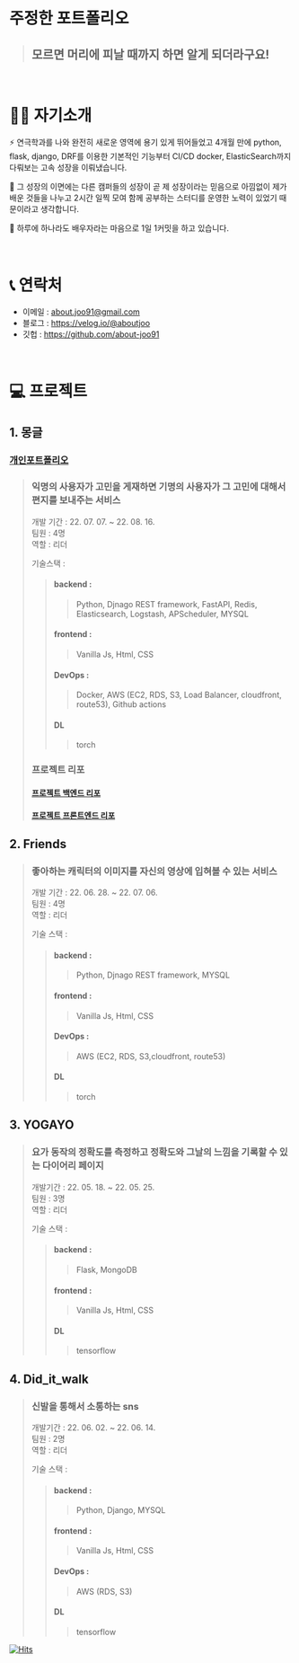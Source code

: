 # 주정한 포트폴리오

> ## 모르면 머리에 피날 때까지 하면 알게 되더라구요!

<br>

# 💁‍♂️ 자기소개
⚡️ 연극학과를 나와 완전히 새로운 영역에 용기 있게 뛰어들었고 4개월 만에 python, flask, django, DRF를 이용한 기본적인 기능부터 CI/CD docker, ElasticSearch까지 다뤄보는 고속 성장을 이뤄냈습니다.

🤝 그 성장의 이면에는 다른 캠퍼들의 성장이 곧 제 성장이라는 믿음으로 아낌없이 제가 배운 것들을 나누고 2시간 일찍 모여 함께 공부하는 스터디를 운영한 노력이 있었기 때문이라고 생각합니다.

🐝 하루에 하나라도 배우자라는 마음으로 1일 1커밋을 하고 있습니다.

<br>

# 📞 연락처
- 이메일 : about.joo91@gmail.com
- 블로그 : https://velog.io/@aboutjoo
- 깃헙 : https://github.com/about-joo91

<br>


# 💻 프로젝트

## 1. 몽글
### [개인포트폴리오 ](https://github.com/about-joo91/mongle_for_portfolio)
> ### 익명의 사용자가 고민을 게재하면 기명의 사용자가 그 고민에 대해서 편지를 보내주는 서비스
> 개발 기간 : 22. 07. 07. ~  22. 08. 16.  
> 팀원 : 4명  
> 역할 : 리더
>
> 기술스택 :
>> #### backend :  
>>> <div>Python, Djnago REST framework, FastAPI, Redis, Elasticsearch, Logstash, APScheduler, MYSQL</div>
>> #### frontend :  
>>> Vanilla Js, Html, CSS
>> #### DevOps :  
>>> Docker, AWS (EC2, RDS, S3, Load Balancer, cloudfront, route53), Github actions
>> #### DL
>>> torch
> ### 프로젝트 리포
> #### [프로젝트 백엔드 리포](https://github.com/about-joo91/mailbox_back)
> #### [프로젝트 프론트엔드 리포](https://github.com/about-joo91/mailbox_front_dev)

## 2. Friends
> ### 좋아하는 캐릭터의 이미지를 자신의 영상에 입혀볼 수 있는 서비스
> 개발 기간 : 22. 06. 28. ~ 22. 07. 06.  
> 팀원 : 4명  
> 역할 : 리더
>
> 기술 스택 :  
>> #### backend :  
>>> Python, Djnago REST framework, MYSQL
>> #### frontend :  
>>> Vanilla Js, Html, CSS
>> #### DevOps :  
>>> AWS (EC2, RDS, S3,cloudfront, route53)
>> #### DL
>>> torch

## 3. YOGAYO
> ### 요가 동작의 정확도를 측정하고 정확도와 그날의 느낌을 기록할 수 있는 다이어리 페이지
> 개발기간 : 22. 05. 18. ~ 22. 05. 25.  
> 팀원 : 3명  
> 역할 : 리더
>
> 기술 스택 :  
>> #### backend :  
>>> Flask, MongoDB
>> #### frontend :  
>>> Vanilla Js, Html, CSS
>> #### DL
>>> tensorflow

## 4. Did_it_walk
> ### 신발을 통해서 소통하는 sns
> 개발기간 : 22. 06. 02. ~ 22. 06. 14.  
> 팀원 : 2명  
> 역할 : 리더
>
> 기술 스택 :  
>> #### backend :  
>>> Python, Django, MYSQL
>> #### frontend :  
>>> Vanilla Js, Html, CSS
>> #### DevOps :  
>>> AWS (RDS, S3)
>> #### DL
>>> tensorflow

[![Hits](https://hits.seeyoufarm.com/api/count/incr/badge.svg?url=https%3A%2F%2Fgithub.com%2Fabout-joo91%2Fportfolio&count_bg=%2379C83D&title_bg=%23555555&icon=aiqfome.svg&icon_color=%23E7E7E7&title=Views&edge_flat=false)](https://hits.seeyoufarm.com)
